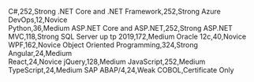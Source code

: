 C#,252,Strong 
.NET Core and .NET Framework,252,Strong 
Azure DevOps,12,Novice  
Python,36,Medium 
ASP.NET Core and ASP.NET,252,Strong 
ASP.NET MVC,118,Strong 
SQL Server up tp 2019,172,Medium 
Oracle 12c,40,Novice
WPF,162,Novice 
Object Oriented Programming,324,Strong 
Angular,24,Medium  
React,24,Novice 
jQuery,128,Medium 
JavaScript,252,Medium 
TypeScript,24,Medium 
SAP ABAP/4,24,Weak 
COBOL,Certificate Only 

